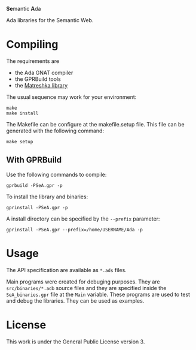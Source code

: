 **Se**mantic **A**da

Ada libraries for the Semantic Web.


# Compiling
The requirements are

- the Ada GNAT compiler 
- the GPRBuild tools
- the [Matreshka library](https://forge.ada-ru.org/matreshka)

The usual sequence may work for your environment:

```
make
make install
```

The Makefile can be configure at the makefile.setup file. This file can be generated with the following command:

```
make setup
```

## With GPRBuild

Use the following commands to compile:

```
gprbuild -PSeA.gpr -p
```

To install the library and binaries:

```
gprinstall -PSeA.gpr -p
```

A install directory can be specified by the `--prefix` parameter:

```
gprinstall -PSeA.gpr --prefix=/home/USERNAME/Ada -p
```

# Usage
The API specification are available as `*.ads` files. 

Main programs were created for debuging purposes. They are `src/binaries/*.adb` source files and they are specified inside the `SeA_binaries.gpr` file at the `Main` variable.
These programs are used to test and debug the libraries. They can be used as examples.

# License
This work is under the General Public License version 3.
